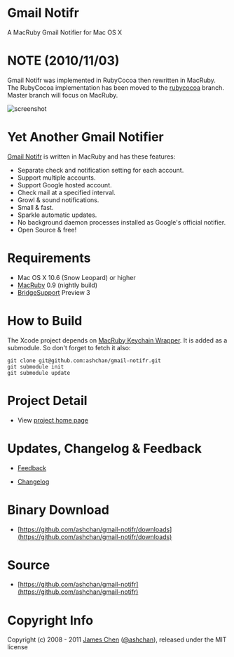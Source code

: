 # Gmail Notifr #

A MacRuby Gmail Notifier for Mac OS X

# NOTE (2010/11/03) #
Gmail Notifr was implemented in RubyCocoa then rewritten in MacRuby.
The RubyCocoa implementation has been moved to the [rubycocoa](https://github.com/ashchan/gmail-notifr/tree/rubycocoa) branch. Master branch will focus on MacRuby.

![screenshot](http://ashchan.github.com/gmail-notifr/gmail-notifr-screen.png)

# Yet Another Gmail Notifier #

[Gmail Notifr](http://ashchan.com/projects/gmail-notifr) is written in MacRuby and has these features:

* Separate check and notification setting for each account.
* Support multiple accounts.
* Support Google hosted account.
* Check mail at a specified interval.
* Growl &amp; sound notifications.
* Small &amp; fast.
* Sparkle automatic updates.
* No background daemon processes installed as Google's official notifier.
* Open Source &amp; free!

# Requirements #

* Mac OS X 10.6 (Snow Leopard) or higher
* [MacRuby](http://macruby.com/) 0.9 (nightly build)
* [BridgeSupport](http://bridgesupport.macosforge.org/trac/wiki) Preview 3

# How to Build #

The Xcode project depends on [MacRuby Keychain Wrapper](https://github.com/ashchan/macruby-keychain-wrapper). It is added as a submodule. So don't forget to fetch it also:

    git clone git@github.com:ashchan/gmail-notifr.git
    git submodule init
    git submodule update

# Project Detail #

* View [project home page](http://ashchan.com/projects/gmail-notifr)

# Updates, Changelog & Feedback

* [Feedback](http://blog.ashchan.com/archive/2008/10/29/gmail-notifr-changelog/)

* [Changelog](http://assets.ashchan.com/gmailnotifr/release_notes.html)

# Binary Download

* [https://github.com/ashchan/gmail-notifr/downloads](https://github.com/ashchan/gmail-notifr/downloads)

# Source #

* [https://github.com/ashchan/gmail-notifr](https://github.com/ashchan/gmail-notifr)

# Copyright Info #

Copyright (c) 2008 - 2011 [James Chen](http://blog.ashchan.com) ([@ashchan](http://twitter.com/ashchan)), released under the MIT license
